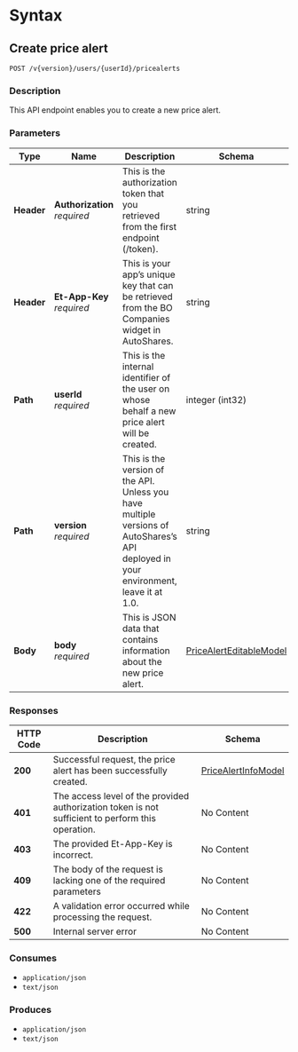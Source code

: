 # Syntax

## Create price alert

```
POST /v{version}/users/{userId}/pricealerts
```

### Description

This API endpoint enables you to create a new price alert.

### Parameters

| Type       | Name                                                         | Description                                                                                                                           | Schema                                                                              | Default |
| ---------- | ------------------------------------------------------------ | ------------------------------------------------------------------------------------------------------------------------------------- | ----------------------------------------------------------------------------------- | ------- |
| **Header** | <p><strong>Authorization</strong>  <br><em>required</em></p> | This is the authorization token that you retrieved from the first endpoint (/token).                                                  | string                                                                              |         |
| **Header** | <p><strong>Et-App-Key</strong>  <br><em>required</em></p>    | This is your app’s unique key that can be retrieved from the BO Companies widget in AutoShares.                                      | string                                                                              |         |
| **Path**   | <p><strong>userId</strong>  <br><em>required</em></p>        | This is the internal identifier of the user on whose behalf a new price alert will be created.                                        | integer (int32)                                                                     |         |
| **Path**   | <p><strong>version</strong>  <br><em>required</em></p>       | This is the version of the API. Unless you have multiple versions of AutoShares’s API deployed in your environment, leave it at 1.0. | string                                                                              | `"1"`   |
| **Body**   | <p><strong>body</strong>  <br><em>required</em></p>          | This is JSON data that contains information about the new price alert.                                                                | [PriceAlertEditableModel](pricealerts\_createpricealert.md#pricealerteditablemodel) |         |

### Responses

| HTTP Code | Description                                                                                       | Schema                                                                      |
| --------- | ------------------------------------------------------------------------------------------------- | --------------------------------------------------------------------------- |
| **200**   | Successful request, the price alert has been successfully created.                                | [PriceAlertInfoModel](pricealerts\_createpricealert.md#pricealertinfomodel) |
| **401**   | The access level of the provided authorization token is not sufficient to perform this operation. | No Content                                                                  |
| **403**   | The provided Et-App-Key is incorrect.                                                             | No Content                                                                  |
| **409**   | The body of the request is lacking one of the required parameters                                 | No Content                                                                  |
| **422**   | A validation error occurred while processing the request.                                         | No Content                                                                  |
| **500**   | Internal server error                                                                             | No Content                                                                  |

### Consumes

* `application/json`
* `text/json`

### Produces

* `application/json`
* `text/json`
